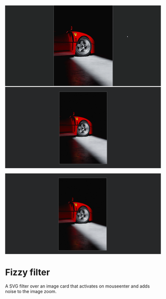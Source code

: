 ![GIF](/assets/video01.gif)
![Before](/assets/02.png)

![After](/assets/01.png)

# Fizzy filter

A SVG filter over an image card that activates on mouseenter and adds noise to the image zoom.
